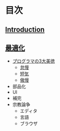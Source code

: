 # 目次

## [Introduction](README.md)
## [最適化](optimization.md)
* [プログラマの3大美徳](three-virtues.md)
   * [怠慢](three-virtues/laziness)
   * [短気](three-virtues/impatience)
   * [傲慢](three-virtues/hubris)
* 部品化
* UI
* 補完
* 宗教論争
   * エディタ
   * 言語
   * ブラウザ

